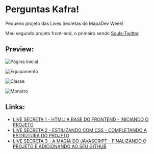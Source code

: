 # Perguntas Kafra!
Pequeno projeto das Lives Secretas do MapaDev Week!

Meu segundo projeto front-end, o primeiro sendo [Souls-Twitter](https://github.com/victorrlo/souls-twitter).

## Preview:

![Página inicial](https://i.imgur.com/BhEiySB.png)

![Equipamento](https://i.imgur.com/G1rroTA.png)

![Classe](https://i.imgur.com/yOQVHaB.png)

![Monstro](https://i.imgur.com/8htrPqk.png)

## Links:
* [LIVE SECRETA 1 - HTML: A BASE DO FRONTEND - INICIANDO O PROJETO](https://www.youtube.com/watch?v=90uAdAXgYDk)
* [LIVE SECRETA 2 - ESTILIZANDO COM CSS - COMPLETANDO A ESTRUTURA DO PROJETO](https://www.youtube.com/watch?v=M33KmAwTLLo)
* [LIVE SECRETA 3 - A MAGIA DO JAVASCRIPT - FINALIZANDO O PROJETO E ADICIONANDO AO SEU GITHUB](https://www.youtube.com/watch?v=B0DF--qAvF0)


